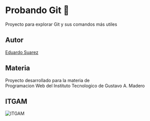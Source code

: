 # Probando Git 🐙
Proyecto para explorar Git y sus comandos más utiles 

## Autor
[Eduardo Suarez](https://github.com/EduardoSuarez09)

## Materia 
Proyecto desarrollado para la materia de \
Programacion Web del Instituto Tecnologico de Gustavo A. Madero
## ITGAM 
![ITGAM](https://www.gamadero.tecnm.mx/images/Anuncios/2022/slider%20oferta%20educativa%202022.jpg)